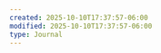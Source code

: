```yaml
---
created: 2025-10-10T17:37:57-06:00
modified: 2025-10-10T17:37:57-06:00
type: Journal
---
```


<!-- EOF -->
